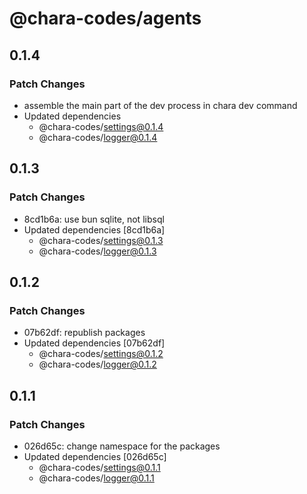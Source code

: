 # @chara-codes/agents

## 0.1.4

### Patch Changes

- assemble the main part of the dev process in chara dev command
- Updated dependencies
  - @chara-codes/settings@0.1.4
  - @chara-codes/logger@0.1.4

## 0.1.3

### Patch Changes

- 8cd1b6a: use bun sqlite, not libsql
- Updated dependencies [8cd1b6a]
  - @chara-codes/settings@0.1.3
  - @chara-codes/logger@0.1.3

## 0.1.2

### Patch Changes

- 07b62df: republish packages
- Updated dependencies [07b62df]
  - @chara-codes/settings@0.1.2
  - @chara-codes/logger@0.1.2

## 0.1.1

### Patch Changes

- 026d65c: change namespace for the packages
- Updated dependencies [026d65c]
  - @chara-codes/settings@0.1.1
  - @chara-codes/logger@0.1.1

